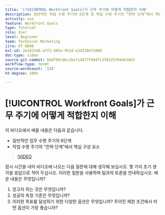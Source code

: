 ```yaml
---
title: '[!UICONTROL Workfront Goals]가 근무 주기에 어떻게 적합한지 이해'
description: 일반적인 작업 수명 주기의 6단계 및 작업 수명 주기의 “전략 단계”에서 핵심 구성 요소에 대해 알아봅니다.
activity: use
feature: Workfront Goals
type: Tutorial
role: User
level: Beginner
team: Technical Marketing
jira: KT-8890
exl-id: 2e1823d6-a7f2-485e-952d-e3d230473808
doc-type: video
source-git-commit: bbdf99c6bc1be714077fd94fc3f8325394de36b3
workflow-type: tm+mt
source-wordcount: '135'
ht-degree: 100%

---
```


# [!UICONTROL Workfront Goals]가 근무 주기에 어떻게 적합한지 이해

이 비디오에서 배울 내용은 다음과 같습니다.

* 일반적인 업무 수명 주기의 6단계
* 작업 수명 주기의 “전략 단계”에서 핵심 구성 요소

>[!VIDEO](https://video.tv.adobe.com/v/3415994/?quality=12&learn=on&enablevpops=1&captions=kor)

<!--
Your turn graphic
-->

잠시 시간을 내어 비디오에 나오는 다음 질문에 대해 생각해 보십시오. 몇 가지 초기 생각을 응답으로 적어 두십시오. 이러한 질문을 사용하여 팀과의 토론을 안내하십시오. 배운 내용은 무엇입니까?

1. 얻고자 하는 것은 무엇입니까?
1. 성공의 측정 기준은 무엇입니까?
1. 이러한 목표를 달성하기 위한 다양한 옵션은 무엇입니까? 주어진 제한 조건에서 어떤 옵션이 가장 좋습니까?

